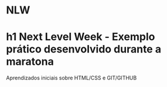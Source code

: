 # NLW
# h1 Next Level Week - Exemplo prático desenvolvido durante a maratona

Aprendizados iniciais sobre HTML/CSS e GIT/GITHUB
